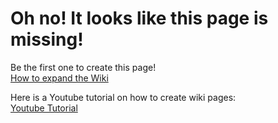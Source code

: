 # Oh no! It looks like this page is missing!

Be the first one to create this page!<br>
[How to expand the Wiki](https://github.com/Slimefun/Slimefun4/wiki/Expanding-the-Wiki)

Here is a Youtube tutorial on how to create wiki pages:<br>
[Youtube Tutorial](https://youtu.be/dQw4w9WgXcQ)
